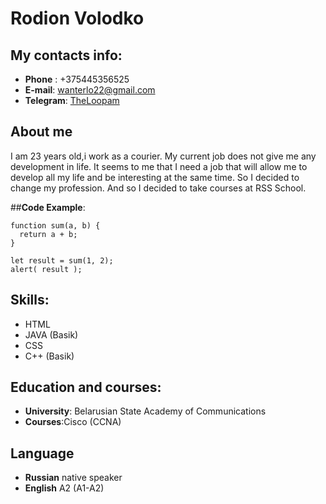 # Rodion Volodko
## My contacts  info:
* **Phone** : +375445356525
* **E-mail**: wanterlo22@gmail.com
* **Telegram**: [TheLoopam](https://t.me/TheLoopam)

## About me

I am 23 years old,i work as a courier. My current job does not give me any development in life. It seems to me that I need a job that will allow me to develop all my life and be interesting at the same time. So I decided to change my profession. And so I decided to take courses at RSS School.

##**Code Example**:
```
function sum(a, b) {
  return a + b;
}

let result = sum(1, 2);
alert( result );
```

## Skills:
* HTML
* JAVA (Basik)
* CSS 
* C++ (Basik)

## Education and courses:
* **University**: Belarusian State Academy of Communications
* **Courses**:Cisco (CCNA)
 
## Language 

* **Russian**  native speaker
* **English**  A2 (A1-A2)